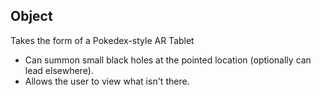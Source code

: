 ## Object
Takes the form of a Pokedex-style AR Tablet
* Can summon small black holes at the pointed location (optionally can lead elsewhere).
* Allows the user to view what isn't there.